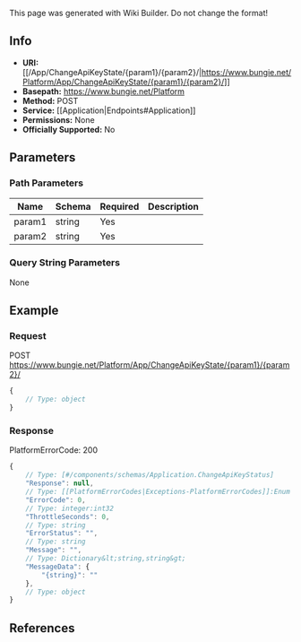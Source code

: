 <span class="wiki-builder">This page was generated with Wiki Builder. Do not change the format!</span>

## Info


* **URI:** [[/App/ChangeApiKeyState/{param1}/{param2}/|https://www.bungie.net/Platform/App/ChangeApiKeyState/{param1}/{param2}/]]
* **Basepath:** https://www.bungie.net/Platform
* **Method:** POST
* **Service:** [[Application|Endpoints#Application]]
* **Permissions:** None
* **Officially Supported:** No

## Parameters
### Path Parameters
Name | Schema | Required | Description
---- | ------ | -------- | -----------
param1 | string | Yes | 
param2 | string | Yes | 

### Query String Parameters
None

## Example
### Request
POST https://www.bungie.net/Platform/App/ChangeApiKeyState/{param1}/{param2}/
```javascript
{
    // Type: object
}

```

### Response
PlatformErrorCode: 200
```javascript
{
    // Type: [#/components/schemas/Application.ChangeApiKeyStatus]
    "Response": null,
    // Type: [[PlatformErrorCodes|Exceptions-PlatformErrorCodes]]:Enum
    "ErrorCode": 0,
    // Type: integer:int32
    "ThrottleSeconds": 0,
    // Type: string
    "ErrorStatus": "",
    // Type: string
    "Message": "",
    // Type: Dictionary&lt;string,string&gt;
    "MessageData": {
        "{string}": ""
    },
    // Type: object
}

```

## References
